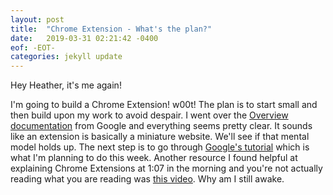 ```yaml
---
layout: post
title:  "Chrome Extension - What's the plan?"
date:   2019-03-31 02:21:42 -0400
eof: -EOT-
categories: jekyll update
---
```

Hey Heather, it's me again!

I'm going to build a Chrome Extension! w00t! The plan is to start small and then
build upon my work to avoid despair. I went over the [Overview
documentation][google-overview] from Google and everything seems pretty clear.
It sounds like an extension is basically a miniature website. We'll see if that
mental model holds up. The next step is to go through [Google's
tutorial][google-tutorial] which is what I'm planning to do this week. Another
resource I found helpful at explaining Chrome Extensions at 1:07 in the morning
and you're not actually reading what you are reading was [this
video][video-overview]. Why am I still awake.

[google-overview]: https://developer.chrome.com/extensions/overview
[google-tutorial]: https://developer.chrome.com/extensions/getstarteda
[video-overview]: https://www.youtube.com/watch?v=uh84Asy2W4s
